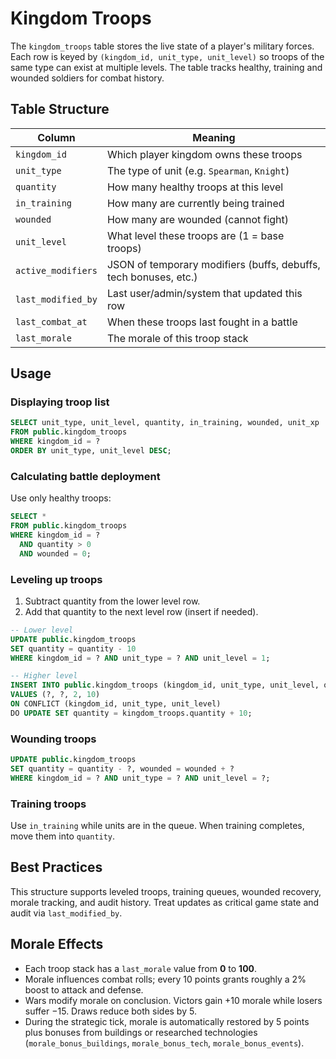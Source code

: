 # Kingdom Troops

The `kingdom_troops` table stores the live state of a player's military forces. Each row is keyed by `(kingdom_id, unit_type, unit_level)` so troops of the same type can exist at multiple levels. The table tracks healthy, training and wounded soldiers for combat history.

## Table Structure

| Column | Meaning |
| --- | --- |
| `kingdom_id` | Which player kingdom owns these troops |
| `unit_type` | The type of unit (e.g. `Spearman`, `Knight`) |
| `quantity` | How many healthy troops at this level |
| `in_training` | How many are currently being trained |
| `wounded` | How many are wounded (cannot fight) |
| `unit_level` | What level these troops are (1 = base troops) |
| `active_modifiers` | JSON of temporary modifiers (buffs, debuffs, tech bonuses, etc.) |
| `last_modified_by` | Last user/admin/system that updated this row |
| `last_combat_at` | When these troops last fought in a battle |
| `last_morale` | The morale of this troop stack |

## Usage

### Displaying troop list

```sql
SELECT unit_type, unit_level, quantity, in_training, wounded, unit_xp
FROM public.kingdom_troops
WHERE kingdom_id = ?
ORDER BY unit_type, unit_level DESC;
```

### Calculating battle deployment

Use only healthy troops:

```sql
SELECT *
FROM public.kingdom_troops
WHERE kingdom_id = ?
  AND quantity > 0
  AND wounded = 0;
```

### Leveling up troops

1. Subtract quantity from the lower level row.
2. Add that quantity to the next level row (insert if needed).

```sql
-- Lower level
UPDATE public.kingdom_troops
SET quantity = quantity - 10
WHERE kingdom_id = ? AND unit_type = ? AND unit_level = 1;

-- Higher level
INSERT INTO public.kingdom_troops (kingdom_id, unit_type, unit_level, quantity)
VALUES (?, ?, 2, 10)
ON CONFLICT (kingdom_id, unit_type, unit_level)
DO UPDATE SET quantity = kingdom_troops.quantity + 10;
```

### Wounding troops

```sql
UPDATE public.kingdom_troops
SET quantity = quantity - ?, wounded = wounded + ?
WHERE kingdom_id = ? AND unit_type = ? AND unit_level = ?;
```

### Training troops

Use `in_training` while units are in the queue. When training completes, move them into `quantity`.

## Best Practices

This structure supports leveled troops, training queues, wounded recovery, morale tracking, and audit history. Treat updates as critical game state and audit via `last_modified_by`.

## Morale Effects

- Each troop stack has a `last_morale` value from **0** to **100**.
- Morale influences combat rolls; every 10 points grants roughly a 2% boost to attack and defense.
- Wars modify morale on conclusion. Victors gain +10 morale while losers suffer −15. Draws reduce both sides by 5.
- During the strategic tick, morale is automatically restored by 5 points plus bonuses from buildings or researched technologies (`morale_bonus_buildings`, `morale_bonus_tech`, `morale_bonus_events`).

